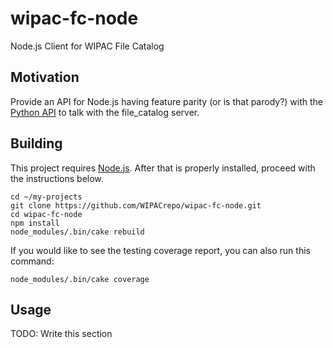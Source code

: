 # wipac-fc-node
Node.js Client for WIPAC File Catalog

## Motivation
Provide an API for Node.js having feature parity (or is that parody?)
with the [Python API](https://github.com/WIPACrepo/wipac_fc) to talk
with the file_catalog server.

## Building
This project requires [Node.js](https://nodejs.org/en/download/). After
that is properly installed, proceed with the instructions below.

    cd ~/my-projects
    git clone https://github.com/WIPACrepo/wipac-fc-node.git
    cd wipac-fc-node
    npm install
    node_modules/.bin/cake rebuild

If you would like to see the testing coverage report, you can
also run this command:

    node_modules/.bin/cake coverage

## Usage
TODO: Write this section
